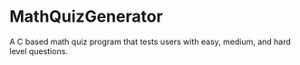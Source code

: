 # MathQuizGenerator
A C based math quiz program that tests users with easy, medium, and hard level questions.
